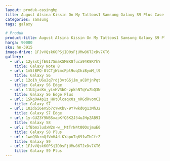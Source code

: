 ```yaml
---
layout: produk-casinghp
title: August Alsina Kissin On My Tattoos1 Samsung Galaxy S9 Plus Case
categories: samsung
tags: galaxy

# Produk
product-title: August Alsina Kissin On My Tattoos1 Samsung Galaxy S9 Plus Case
harga: 90000
sku: hn-3915
image-drive: 1FJvVQsk6OPSjID0sFjUMw86TJxDv7XT6
gallery:
  - url: 12ysxCjfEG17SmaKSMBK8fuca94K8RYhY
    title: Galaxy Note 8
  - url: 1m5lBPQ-8lCTjWzmcPpl9uqIhiBymM_t9
    title: Galaxy S6
  - url: 12oIh_UGu2q7rdj3vtGSjJm_aC8YjnPqt
    title: Galaxy S6 Edge
  - url: 11U4jasKm_yLvHV3bO-zpkhNTqYwZbQ3N
    title: Galaxy S6 Edge Plus
  - url: 1Skg0A4p1z_HHt0lcaqx0s_nRGdRvomCI
    title: Galaxy S7
  - url: 10Zd6i6eVSb7cYwXbv-9Y7wkd0g13MhJ2
    title: Galaxy S7 Edge
  - url: 1y-GUZ3Y9NBSxapKfQ8K2J34uJHpZAB9I
    title: Galaxy S8
  - url: 1fBbmxludxW2n-w__MtTrN4t00OsjmuE0
    title: Galaxy S8 Plus
  - url: 1woQ8kroQfVmH4d-KYapuTq691wThCfrZ
    title: Galaxy S9
  - url: 1FJvVQsk6OPSjID0sFjUMw86TJxDv7XT6
    title: Galaxy S9 Plus
---
```

